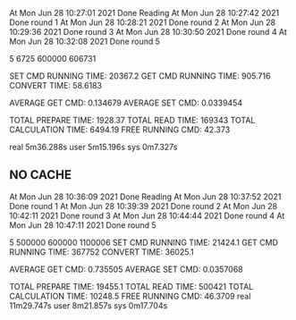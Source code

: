 At Mon Jun 28 10:27:01 2021
    Done Reading
At Mon Jun 28 10:27:42 2021
    Done round 1
At Mon Jun 28 10:28:21 2021
    Done round 2
At Mon Jun 28 10:29:36 2021
    Done round 3
At Mon Jun 28 10:30:50 2021
    Done round 4
At Mon Jun 28 10:32:08 2021
    Done round 5

5 6725 600000 606731

SET CMD RUNNING TIME: 20367.2
GET CMD RUNNING TIME: 905.716
CONVERT TIME: 58.6183

AVERAGE GET CMD: 0.134679
AVERAGE SET CMD: 0.0339454

TOTAL PREPARE TIME: 1928.37
TOTAL READ TIME: 169343
TOTAL CALCULATION TIME: 6494.19
FREE RUNNING CMD: 42.373

real    5m36.288s
user    5m15.196s
sys     0m7.327s

## NO CACHE

At Mon Jun 28 10:36:09 2021
    Done Reading
At Mon Jun 28 10:37:52 2021
    Done round 1
At Mon Jun 28 10:39:39 2021
    Done round 2
At Mon Jun 28 10:42:11 2021
    Done round 3
At Mon Jun 28 10:44:44 2021
    Done round 4
At Mon Jun 28 10:47:11 2021
    Done round 5

5 500000 600000 1100006
SET CMD RUNNING TIME: 21424.1
GET CMD RUNNING TIME: 367752
CONVERT TIME: 36025.1

AVERAGE GET CMD: 0.735505
AVERAGE SET CMD: 0.0357068

TOTAL PREPARE TIME: 19455.1
TOTAL READ TIME: 500421
TOTAL CALCULATION TIME: 10248.5
FREE RUNNING CMD: 46.3709
real    11m29.747s
user    8m21.857s
sys     0m17.704s